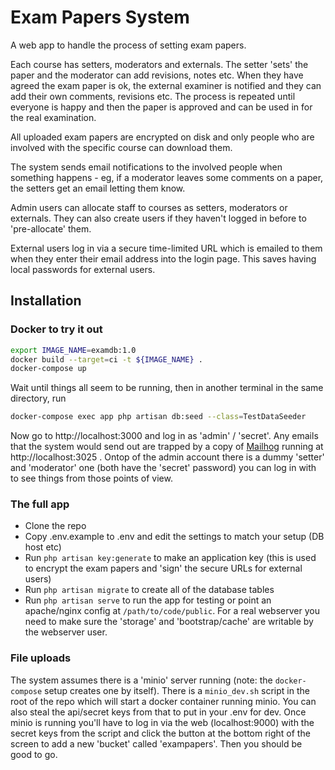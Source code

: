 # Exam Papers System

A web app to handle the process of setting exam papers.

Each course has setters, moderators and externals.  The setter 'sets' the paper and the
moderator can add revisions, notes etc.  When they have agreed the exam paper is ok, the
external examiner is notified and they can add their own comments, revisions etc.  The process
is repeated until everyone is happy and then the paper is approved and can be used in for
the real examination.


All uploaded exam papers are encrypted on disk and only people who are involved with the
specific course can download them.

The system sends email notifications to the involved people when something happens - eg, if
a moderator leaves some comments on a paper, the setters get an email letting them know.

Admin users can allocate staff to courses as setters, moderators or externals.  They can also
create users if they haven't logged in before to 'pre-allocate' them.

External users log in via a secure time-limited URL which is emailed to them when they enter
their email address into the login page.  This saves having local passwords for external
users.

## Installation

### Docker to try it out

```sh
export IMAGE_NAME=examdb:1.0
docker build --target=ci -t ${IMAGE_NAME} .
docker-compose up
```
Wait until things all seem to be running, then in another terminal in the same directory, run
```sh
docker-compose exec app php artisan db:seed --class=TestDataSeeder
```
Now go to http://localhost:3000 and log in as 'admin' / 'secret'.  Any emails that the system would send out
are trapped by a copy of [Mailhog](https://github.com/mailhog/MailHog) running at http://localhost:3025 .  Ontop of the admin account there is a dummy 'setter' and 'moderator' one (both have the 'secret' password) you can log in with to see things from those points of view.


### The full app

* Clone the repo
* Copy .env.example to .env and edit the settings to match your setup (DB host etc)
* Run `php artisan key:generate` to make an application key (this is used to encrypt the exam papers and 'sign' the secure URLs for external users)
* Run `php artisan migrate` to create all of the database tables
* Run `php artisan serve` to run the app for testing or point an apache/nginx config at `/path/to/code/public`.  For a real webserver you need to make sure the 'storage' and 'bootstrap/cache' are writable by the webserver user.

### File uploads
The system assumes there is a 'minio' server running (note: the `docker-compose` setup creates one by itself).  There is a `minio_dev.sh` script in the root of the repo
which will start a docker container running minio.  You can also steal the api/secret keys from that to put
in your .env for dev.  Once minio is running you'll have to log in via the web (localhost:9000) with the
secret keys from the script and click the button at the bottom right of the screen to add a new 'bucket' called
'exampapers'.  Then you should be good to go.
